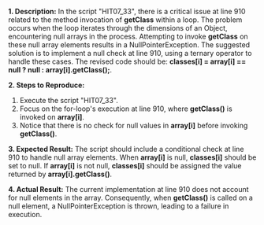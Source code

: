 ﻿**1. Description:** In the script "HIT07\_33", there is a critical issue at line 910 related to the method invocation of **getClass** within a loop. The problem occurs when the loop iterates through the dimensions of an Object, encountering null arrays in the process. Attempting to invoke **getClass** on these null array elements results in a NullPointerException. The suggested solution is to implement a null check at line 910, using a ternary operator to handle these cases. The revised code should be: **classes[i] = array[i] == null ? null : array[i].getClass();**.

**2. Steps to Reproduce:**

1. Execute the script "HIT07\_33".
1. Focus on the for-loop's execution at line 910, where **getClass()** is invoked on **array[i]**.
1. Notice that there is no check for null values in **array[i]** before invoking **getClass()**.

**3. Expected Result:** The script should include a conditional check at line 910 to handle null array elements. When **array[i]** is null, **classes[i]** should be set to null. If **array[i]** is not null, **classes[i]** should be assigned the value returned by **array[i].getClass()**.

**4. Actual Result:** The current implementation at line 910 does not account for null elements in the array. Consequently, when **getClass()** is called on a null element, a NullPointerException is thrown, leading to a failure in execution.

